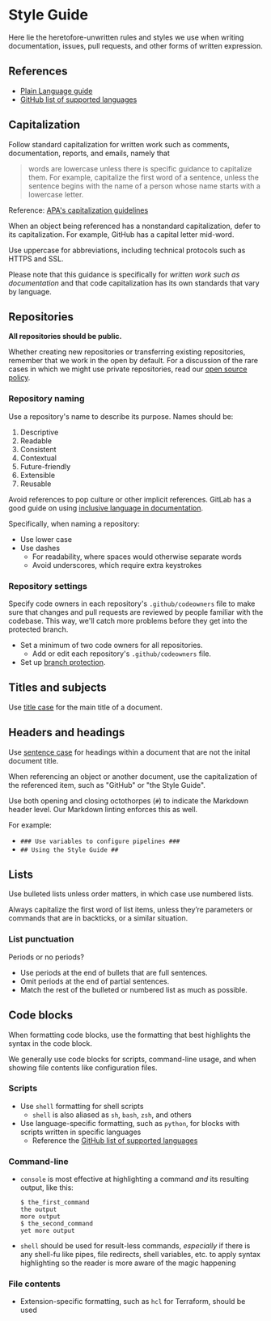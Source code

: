 # Style Guide #

Here lie the heretofore-unwritten rules and styles we use when writing
documentation, issues, pull requests, and other forms of written expression.

## References ##

- [Plain Language guide](https://www.plainlanguage.gov/guidelines/)
- [GitHub list of supported languages](https://github.com/github/linguist/blob/master/lib/linguist/languages.yml)

## Capitalization ##

Follow standard capitalization for written work such as comments,
documentation, reports, and emails, namely that

> words are lowercase unless there is specific guidance to capitalize them.
> For example, capitalize the first word of a sentence, unless the sentence
> begins with the name of a person whose name starts with a lowercase letter.

Reference: [APA's capitalization guidelines](https://apastyle.apa.org/style-grammar-guidelines/capitalization)

When an object being referenced has a nonstandard capitalization, defer to its
capitalization. For example, GitHub has a capital letter mid-word.

Use uppercase for abbreviations, including technical protocols such as HTTPS
and SSL.

Please note that this guidance is specifically for *written work such as
documentation* and that code capitalization has its own standards that vary by
language.

## Repositories ##

**All repositories should be public.**

Whether creating new repositories or transferring existing repositories,
remember that we work in the open by default. For a discussion of the
rare cases in which we might use private repositories, read our
[open source policy](https://github.com/cisagov/development-guide/tree/develop/open-source-policy).

### Repository naming ###

Use a repository's name to describe its purpose. Names should be:

1. Descriptive
1. Readable
1. Consistent
1. Contextual
1. Future-friendly
1. Extensible
1. Reusable

Avoid references to pop culture or other implicit references. GitLab has a
good guide on using [inclusive language in documentation](https://docs.gitlab.com/ee/development/documentation/styleguide/#inclusive-language).

Specifically, when naming a repository:

- Use lower case
- Use dashes
  - For readability, where spaces would otherwise separate words
  - Avoid underscores, which require extra keystrokes

### Repository settings ###

Specify code owners in each repository's `.github/codeowners` file to make
sure that changes and pull requests are reviewed by people familiar with
the codebase. This way, we'll catch more problems before they get into the
protected branch.

- Set a minimum of two code owners for all repositories.
  - Add or edit each repository's `.github/codeowners` file.
- Set up [branch protection](project_setup/branch-protection.md).

## Titles and subjects ##

Use [title case](https://apastyle.apa.org/style-grammar-guidelines/capitalization/title-case)
for the main title of a document.

## Headers and headings ##

Use [sentence case](https://apastyle.apa.org/style-grammar-guidelines/capitalization/sentence-case)
for headings within a document that are not the inital document title.

When referencing an object or another document, use the capitalization of the
referenced item, such as "GitHub" or "the Style Guide".

Use both opening and closing octothorpes (`#`) to indicate the Markdown header
level. Our Markdown linting enforces this as well.

For example:

- `### Use variables to configure pipelines ###`
- `## Using the Style Guide ##`

## Lists ##

Use bulleted lists unless order matters, in which case use numbered lists.

Always capitalize the first word of list items, unless they’re parameters or
commands that are in backticks, or a similar situation.

### List punctuation ###

Periods or no periods?

- Use periods at the end of bullets that are full sentences.
- Omit periods at the end of partial sentences.
- Match the rest of the bulleted or numbered list as much as possible.

## Code blocks ##

When formatting code blocks, use the formatting that best highlights the
syntax in the code block.

We generally use code blocks for scripts, command-line usage, and when showing
file contents like configuration files.

### Scripts ###

- Use `shell` formatting for shell scripts
  - `shell` is also aliased as `sh`, `bash`, `zsh`, and others
- Use language-specific formatting, such as `python`, for blocks with scripts
written in specific languages
  - Reference the [GitHub list of supported languages](https://github.com/github/linguist/blob/master/lib/linguist/languages.yml)

### Command-line ###

- `console` is most effective at highlighting a command _and_ its resulting
output, like this:

    ```console
    $ the_first_command
    the output
    more output
    $ the_second_command
    yet more output
    ```

- `shell` should be used for result-less commands, _especially_ if
there is any shell-fu like pipes, file redirects, shell variables, etc. to
apply syntax highlighting so the reader is more aware of the magic happening

### File contents ###

- Extension-specific formatting, such as `hcl` for Terraform, should be used
